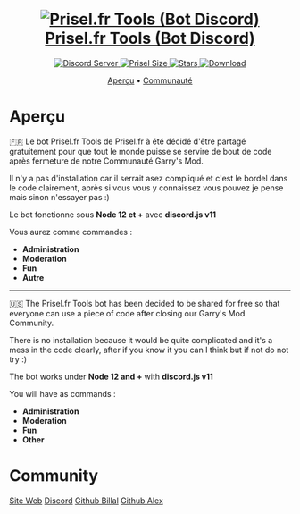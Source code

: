 <h1 align="center">
  <br>
  <a href="https://github.com/Yaguxxx"><img src="https://steamuserimages-a.akamaihd.net/ugc/945086959068650569/BF46D4334A531975826BC5B213353C505EA540E2/?imw=5000&imh=5000&ima=fit&impolicy=Letterbox&imcolor=%23000000&letterbox=false" alt="Prisel.fr Tools (Bot Discord)"</a>
  <br>
  Prisel.fr Tools (Bot Discord)
  <br>
</h1>

<p align="center">
  <a href="https://discord.gg/VkhehDR">
    <img src="https://discordapp.com/api/guilds/500591727225208881/widget.png?style=shield" alt="Discord Server">
  </a>
  <a href="#">
     <img alt="Prisel Size" src="https://img.shields.io/github/languages/code-size/Yaguxxx/Prisel.fr-Tools-Bot-Discord?style=for-the-badge">
  </a>
  <a href="#">
    <img alt="Stars" src="https://img.shields.io/github/stars/Yaguxxx/Prisel.fr-Tools-Bot-Discord?style=for-the-badge">
  </a>
   <a href="#">
    <img alt="Download" src="https://img.shields.io/github/downloads/Yaguxxx/Prisel.fr-Tools-Bot-Discord/total?style=for-the-badge">
  </a>
</p>

<p align="center">
  <a href="#aperçu">Aperçu</a>
  •
  <a href="#community">Communauté</a>
</p>

# Aperçu
🇫🇷
Le bot Prisel.fr Tools de Prisel.fr à été décidé d'être partagé gratuitement pour que tout le monde puisse se servire de bout de code après fermeture de notre Communauté Garry's Mod.

Il n'y a pas d'installation car il serrait asez compliqué et c'est le bordel dans le code clairement, après si vous vous y connaissez vous pouvez je pense mais sinon n'essayer pas :)

Le bot fonctionne sous **Node 12 et +** avec **discord.js v11**
  
Vous aurez comme commandes :
  - **Administration**
  - **Moderation**
  - **Fun**
  - **Autre**
<hr>
🇺🇸
The Prisel.fr Tools bot has been decided to be shared for free so that everyone can use a piece of code after closing our Garry's Mod Community.

There is no installation because it would be quite complicated and it's a mess in the code clearly, after if you know it you can I think but if not do not try :)

The bot works under **Node 12 and +** with **discord.js v11**
  
You will have as commands :
  - **Administration**
  - **Moderation**
  - **Fun**
  - **Other**

# Community

[Site Web](https://prisel.fr)
[Discord](https://discord.gg/VkhehDR)
[Github Billal](https://github.com/frenchneo)
[Github Alex](https://github.com/Yaguxxx)
